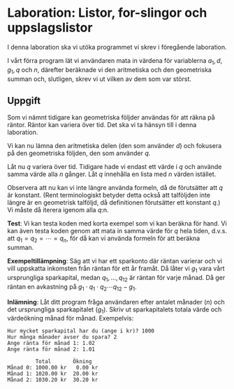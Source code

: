 # Laboration: Listor, for-slingor och uppslagslistor

I denna laboration ska vi utöka programmet vi skrev i föregående laboration.

I vårt förra program lät vi användaren mata in värdena för variablerna $a_1, d, 
g_1, q$ och $n$, därefter beräknade vi den aritmetiska och den geometriska 
summan och, slutligen, skrev vi ut vilken av dem som var störst.


## Uppgift

Som vi nämnt tidigare kan geometriska följder användas för att räkna på räntor. 
Räntor kan variera över tid. Det ska vi ta hänsyn till i denna laboration.

Vi kan nu lämna den aritmetiska delen (den som använder $d$) och fokusera på 
den geometriska följden, den som använder $q$.

Låt nu $q$ variera över tid. Tidigare hade vi endast ett värde i $q$ och 
använde samma värde alla $n$ gånger. Låt $q$ innehålla en lista med $n$ värden 
istället.

Observera att nu kan vi inte längre använda formeln, då de förutsätter att $q$ 
är konstant. (Rent terminologiskt betyder detta också att talföljden inte 
längre är en geometrisk talföljd, då definitionen förutsätter ett konstant 
$q$.) Vi måste då iterera igenom alla $q$:n.

**Test**: Vi kan testa koden med korta exempel som vi kan beräkna för hand. Vi 
kan även testa koden genom att mata in samma värde för $q$ hela tiden, d.v.s. 
att $q_1 = q_2 = \cdots = q_n$, för då kan vi använda formeln för att beräkna 
summan.

**Exempeltillämpning**: Säg att vi har ett sparkonto där räntan varierar och vi 
vill uppskatta inkomsten från räntan för ett år framåt. Då låter vi $g_1$ vara 
vårt ursprungliga sparkapital, medan $q_1, \ldots, q_{12}$ är räntan för varje 
månad.  Då ger räntan en avkastning på
$g_1\cdot q_1\cdot q_2\cdots q_{12} - g_1$.

**Inlämning**: Låt ditt program fråga användaren efter antalet månader ($n$) 
och det ursprungliga sparkapitalet ($g_1$). Skriv ut sparkapitalets totala 
värde och värdeökning månad för månad. Exempelvis:
```
Hur mycket sparkapital har du (ange i kr)? 1000
Hur många månader avser du spara? 2
Ange ränta för månad 1: 1.02
Ange ränta för månad 2: 1.01

         Total       Ökning
Månad 0: 1000.00 kr   0.00 kr
Månad 1: 1020.00 kr  20.00 kr
Månad 2: 1030.20 kr  30.20 kr
```


